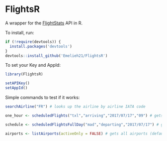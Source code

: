 # FlightsR

A wrapper for the [FlightStats](https://developer.flightstats.com/) API in R.

To install, run:

```R
if (!require(devtools)) {
  install.packages('devtools')
}
devtools::install_github('Emelieh21/FlightsR')
```

To set your Key and AppId:

```R
library(FlightsR)

setAPIKey()
setAppId()
```

Simple commands to test if it works:

```R
searchAirline("FR") # looks up the airline by airline IATA code

one_hour <- scheduledFlights("txl","arriving","2017/07/17","09") # gets the flights for one hour

schedule <- scheduledFlightsFullDay("mad","departing","2017/07/17") # gets flights for the full day

airports <- listAirports(activeOnly = FALSE) # gets all airports (default set to only active airports)

```
